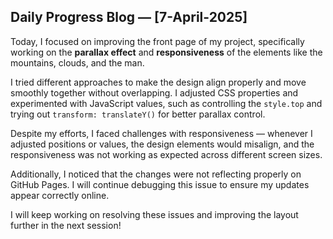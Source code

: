 ## **Daily Progress Blog — [7-April-2025]**

Today, I focused on improving the front page of my project, specifically working on the **parallax effect** and **responsiveness** of the elements like the mountains, clouds, and the man.

I tried different approaches to make the design align properly and move smoothly together without overlapping. I adjusted CSS properties and experimented with JavaScript values, such as controlling the `style.top` and trying out `transform: translateY()` for better parallax control.

Despite my efforts, I faced challenges with responsiveness — whenever I adjusted positions or values, the design elements would misalign, and the responsiveness was not working as expected across different screen sizes.

Additionally, I noticed that the changes were not reflecting properly on GitHub Pages. I will continue debugging this issue to ensure my updates appear correctly online.

I will keep working on resolving these issues and improving the layout further in the next session!